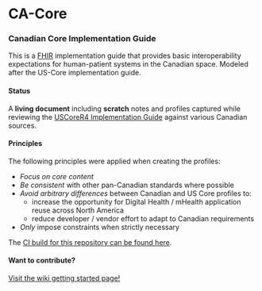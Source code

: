 # CA-Core

### Canadian Core Implementation Guide

This is a [FHIR](http://hl7.org/fhir) implementation guide that provides basic interoperability expectations for human-patient systems in the Canadian space.  Modeled after the US-Core implementation guide.

#### Status

A **living document** including **scratch** notes and profiles captured while reviewing the [USCoreR4 Implementation Guide](http://build.fhir.org/ig/HL7/US-Core-R4/) against various Canadian sources.

#### Principles

The following principles were applied when creating the profiles:

- *Focus on core content*
- *Be consistent* with other pan-Canadian standards where possible
- *Avoid arbitrary differences* between Canadian and US Core profiles to:
  - increase the opportunity for Digital Health / mHealth application reuse across North America
  - reduce developer / vendor effort to adapt to Canadian requirements
- *Only* impose constraints when strictly necessary


The [CI build for this repository can be found here](https://build.fhir.org/ig/scratch-fhir-profiles/CA-Core/).

#### Want to contribute?

[Visit the wiki getting started page!](https://github.com/scratch-fhir-profiles/CA-Core/wiki/Getting-Started)
